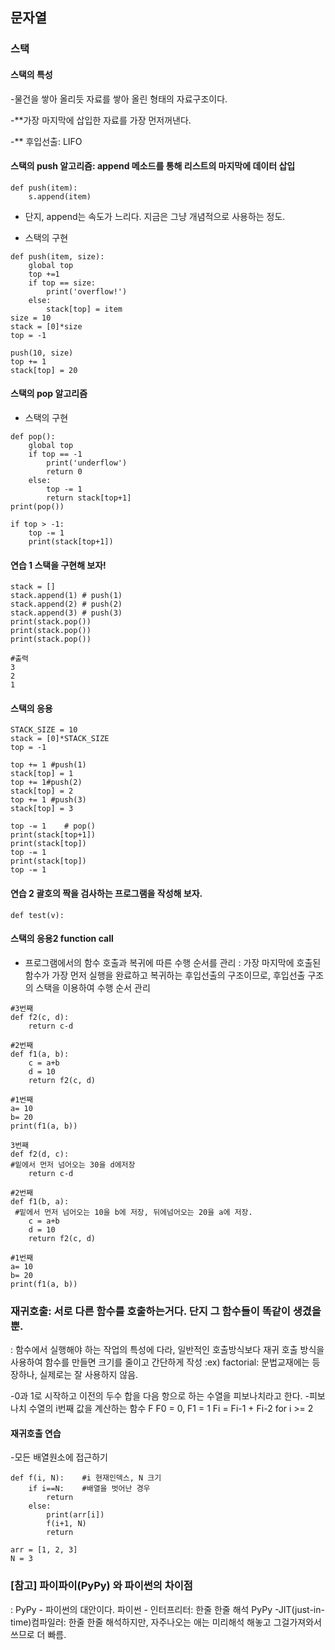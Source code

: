 ## 문자열

### 스택

#### 스택의 특성

-물건을 쌓아 올리듯 자료를 쌓아 올린 형태의 자료구조이다.

-\*\*가장 마지막에 삽입한 자료를 가장 먼저꺼낸다.

-\*\* 후입선출: LIFO

#### 스택의 push 알고리즘: append 메소드를 통해 리스트의 마지막에 데이터 삽입

```
def push(item):
    s.append(item)
```

- 단지, append는 속도가 느리다. 지금은 그냥 개념적으로 사용하는 정도.

- 스택의 구현

```
def push(item, size):
    global top
    top +=1
    if top == size:
        print('overflow!')
    else:
        stack[top] = item
size = 10
stack = [0]*size
top = -1

push(10, size)
top += 1
stack[top] = 20
```

#### 스택의 pop 알고리즘

- 스택의 구현

```
def pop():
    global top
    if top == -1
        print('underflow')
        return 0
    else:
        top -= 1
        return stack[top+1]
print(pop())

if top > -1:
    top -= 1
    print(stack[top+1])
```

#### 연습 1 스택을 구현해 보자!

```
stack = []
stack.append(1) # push(1)
stack.append(2) # push(2)
stack.append(3) # push(3)
print(stack.pop())
print(stack.pop())
print(stack.pop())

#출력
3
2
1
```

#### 스택의 응용

```
STACK_SIZE = 10
stack = [0]*STACK_SIZE
top = -1

top += 1 #push(1)
stack[top] = 1
top += 1#push(2)
stack[top] = 2
top += 1 #push(3)
stack[top] = 3

top -= 1    # pop()
print(stack[top+1])
print(stack[top])
top -= 1
print(stack[top])
top -= 1
```

#### 연습 2 괄호의 짝을 검사하는 프로그램을 작성해 보자.

```
def test(v):

```

#### 스택의 응용2 function call

- 프로그램에서의 함수 호출과 복귀에 따른 수행 순서를 관리
  : 가장 마지막에 호출된 함수가 가장 먼저 실행을 완료하고 복귀하는
  후입선출의 구조이므로,
  후입선출 구조의 스택을 이용하여 수행 순서 관리

```
#3번째
def f2(c, d):
    return c-d

#2번째
def f1(a, b):
    c = a+b
    d = 10
    return f2(c, d)

#1번째
a= 10
b= 20
print(f1(a, b))
```

```
3번째
def f2(d, c):
#밑에서 먼저 넘어오는 30을 d에저장
    return c-d

#2번째
def f1(b, a):
 #밑에서 먼저 넘어오는 10을 b에 저장, 뒤에넘어오는 20을 a에 저장.
    c = a+b
    d = 10
    return f2(c, d)

#1번째
a= 10
b= 20
print(f1(a, b))
```

### 재귀호출: 서로 다른 함수를 호출하는거다. 단지 그 함수들이 똑같이 생겼을 뿐.

: 함수에서 실행해야 하는 작업의 특성에 다라, 일반적인 호출방식보다 재귀 호출 방식을 사용하여 함수를 만들면 크기를 줄이고 간단하게 작성
:ex) factorial: 문법교재에는 등장하나, 실제로는 잘 사용하지 않음.

-0과 1로 시작하고 이전의 두수 합을 다음 항으로 하는 수열을 피보나치라고 한다. -피보나치 수열의 i번째 값을 계산하는 함수 F
F0 = 0, F1 = 1
Fi = Fi-1 + Fi-2 for i >= 2

#### 재귀호출 연습

-모든 배열원소에 접근하기

```
def f(i, N):    #i 현재인덱스, N 크기
    if i==N:    #배열을 벗어난 경우
        return
    else:
        print(arr[i])
        f(i+1, N)
        return

arr = [1, 2, 3]
N = 3

```

### [참고] 파이파이(PyPy) 와 파이썬의 차이점

: PyPy - 파이썬의 대안이다.
파이썬 - 인터프리터: 한줄 한줄 해석
PyPy -JIT(just-in-time)컴파일러: 한줄 한줄 해석하지만, 자주나오는 애는 미리해석 해놓고 그걸가져와서쓰므로 더 빠름.
